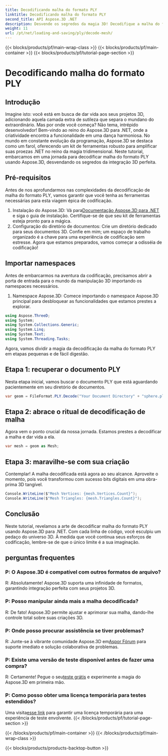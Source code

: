 ```yaml
---
title: Decodificando malha do formato PLY
linktitle: Decodificando malha do formato PLY
second_title: API Aspose.3D .NET
description: Desvende os segredos da magia 3D! Decodifique a malha do formato PLY sem esforço com Aspose.3D para .NET. Eleve seus projetos a novas dimensões.
weight: 11
url: /pt/net/loading-and-saving/ply/decode-mesh/
---
```


{{< blocks/products/pf/main-wrap-class >}}
{{< blocks/products/pf/main-container >}}
{{< blocks/products/pf/tutorial-page-section >}}

# Decodificando malha do formato PLY

## Introdução
Imagine isto: você está em busca de dar vida aos seus projetos 3D, adicionando aquela camada extra de sutileza que separa o mundano do extraordinário. Mas por onde você começa? Não tema, intrépido desenvolvedor! Bem-vindo ao reino do Aspose.3D para .NET, onde a criatividade encontra a funcionalidade em uma dança harmoniosa.
No mundo em constante evolução da programação, Aspose.3D se destaca como um farol, oferecendo um kit de ferramentas robusto para amplificar suas proezas .NET no reino da magia tridimensional. Neste tutorial, embarcamos em uma jornada para decodificar malha do formato PLY usando Aspose.3D, desvendando os segredos da integração 3D perfeita.
## Pré-requisitos
Antes de nos aprofundarmos nas complexidades da decodificação de malha do formato PLY, vamos garantir que você tenha as ferramentas necessárias para esta viagem épica de codificação.
1.  Instalação do Aspose.3D: Vá para[Documentação Aspose.3D para .NET](https://reference.aspose.com/3d/net/) e siga o guia de instalação. Certifique-se de que seu kit de ferramentas esteja pronto para a mágica.
2. Configuração do diretório de documentos: Crie um diretório dedicado para seus documentos 3D. Confie em mim; um espaço de trabalho organizado é a chave para uma experiência de codificação sem estresse.
Agora que estamos preparados, vamos começar a odisséia de codificação!
## Importar namespaces
Antes de embarcarmos na aventura da codificação, precisamos abrir a porta de entrada para o mundo da manipulação 3D importando os namespaces necessários.
1. Namespace Aspose.3D: Comece importando o namespace Aspose.3D principal para desbloquear as funcionalidades que estamos prestes a explorar.
```csharp
using Aspose.ThreeD;
using System;
using System.Collections.Generic;
using System.Linq;
using System.Text;
using System.Threading.Tasks;
```
Agora, vamos dividir a magia da decodificação da malha do formato PLY em etapas pequenas e de fácil digestão.
## Etapa 1: recuperar o documento PLY
Nesta etapa inicial, vamos buscar o documento PLY que está aguardando pacientemente em seu diretório de documentos.
```csharp
var geom = FileFormat.PLY.Decode("Your Document Directory" + "sphere.ply");
```
## Etapa 2: abrace o ritual de decodificação de malha
Agora vem o ponto crucial da nossa jornada. Estamos prestes a decodificar a malha e dar vida a ela.
```csharp
var mesh = geom as Mesh;
```
## Etapa 3: maravilhe-se com sua criação
Contemplar! A malha decodificada está agora ao seu alcance. Aproveite o momento, pois você transformou com sucesso bits digitais em uma obra-prima 3D tangível.
```csharp
Console.WriteLine($"Mesh Vertices: {mesh.Vertices.Count}");
Console.WriteLine($"Mesh Triangles: {mesh.Triangles.Count}");
```
## Conclusão
Neste tutorial, revelamos a arte de decodificar malha do formato PLY usando Aspose.3D para .NET. Com cada linha de código, você esculpiu um pedaço do universo 3D. À medida que você continua seus esforços de codificação, lembre-se de que o único limite é a sua imaginação.

## perguntas frequentes
### P: O Aspose.3D é compatível com outros formatos de arquivo?
R: Absolutamente! Aspose.3D suporta uma infinidade de formatos, garantindo integração perfeita com seus projetos 3D.
### P: Posso manipular ainda mais a malha decodificada?
R: De fato! Aspose.3D permite ajustar e aprimorar sua malha, dando-lhe controle total sobre suas criações 3D.
### P: Onde posso procurar assistência se tiver problemas?
 R: Junte-se à vibrante comunidade Aspose.3D em[Aspor Fórum](https://forum.aspose.com/c/3d/18) para suporte imediato e solução colaborativa de problemas.
### P: Existe uma versão de teste disponível antes de fazer uma compra?
R: Certamente! Pegue o seu[teste grátis](https://releases.aspose.com/) e experimente a magia do Aspose.3D em primeira mão.
### P: Como posso obter uma licença temporária para testes estendidos?
 Uma visita[esse link](https://purchase.aspose.com/temporary-license/) para garantir uma licença temporária para uma experiência de teste envolvente.
{{< /blocks/products/pf/tutorial-page-section >}}

{{< /blocks/products/pf/main-container >}}
{{< /blocks/products/pf/main-wrap-class >}}

{{< blocks/products/products-backtop-button >}}
